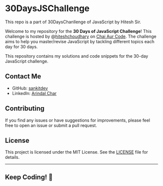 ﻿# 30DaysJSChallenge

This repo is a part of 30DaysChanllenge of JavaScript by Hitesh Sir.

Welcome to my repository for the **30 Days of JavaScript Challenge**! This challenge is hosted by @[hiteshchoudhary](https://github.com/hiteshchoudhary) on [Chai Aur Code](https://www.youtube.com/@chaiaurcode). The challenge aims to help you master/revise JavaScript by tackling different topics each day for 30 days.

This repository contains my solutions and code snippets for the 30-day JavaScript challenge.

## Contact Me

- GitHub: [sankitdev](https://github.com/sankitdev)
- LinkedIn: [Arindal Char](https://www.linkedin.com/in/sankitdev)

## Contributing

If you find any issues or have suggestions for improvements, please feel free to open an issue or submit a pull request.

## License

This project is licensed under the MIT License. See the [LICENSE](LICENSE) file for details.

---

## Keep Coding! 🚀
